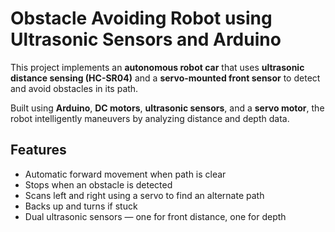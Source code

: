 # Obstacle Avoiding Robot using Ultrasonic Sensors and Arduino

This project implements an **autonomous robot car** that uses **ultrasonic distance sensing (HC-SR04)** and a **servo-mounted front sensor** to detect and avoid obstacles in its path.

Built using **Arduino**, **DC motors**, **ultrasonic sensors**, and a **servo motor**, the robot intelligently maneuvers by analyzing distance and depth data.

## Features

- Automatic forward movement when path is clear
- Stops when an obstacle is detected
- Scans left and right using a servo to find an alternate path
- Backs up and turns if stuck
- Dual ultrasonic sensors — one for front distance, one for depth

